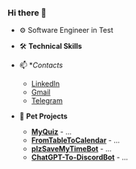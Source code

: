 ### Hi there 👋

- ⚙️ Software Engineer in Test
- 🛠️ **Technical Skills**
  
- 📫  **Contacts*
  - [LinkedIn](https://www.linkedin.com/in/andrey--gavrilenko/)
  - [Gmail](gavrjob@gmail.com)
  - [Telegram](https://t.me/gaavr)
- 🐣 **Pet Projects**
  - [**MyQuiz**](https://github.com/Gaavr/MyQuiz) - ... 
  - [**FromTableToCalendar**](https://github.com/Gaavr/FromTableToCalendar) - ...
  - [**plzSaveMyTimeBot**](https://github.com/Gaavr/plzSaveMyTimeBot) - ...
  - [**ChatGPT-To-DiscordBot**](https://github.com/Gaavr/ChatGPT-To-DiscordBot) - ...


